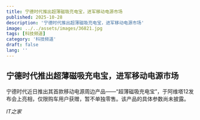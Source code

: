 ```yaml
---
title: 宁德时代推出超薄磁吸充电宝，进军移动电源市场
published: 2025-10-28
description: '宁德时代推出超薄磁吸充电宝，进军移动电源市场'
image: ../../assets/images/36821.jpg
tags: [科技频道]
category: '科技频道'
draft: false
lang: ''
---
```


## 宁德时代推出超薄磁吸充电宝，进军移动电源市场

宁德时代近日推出其首款移动电源周边产品——“超薄磁吸充电宝”，于阿维塔12发布会上亮相，仅限购车用户获赠，暂不单独零售。该产品的具体参数尚未披露。

*IT之家*
